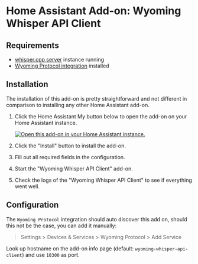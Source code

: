 # Home Assistant Add-on: Wyoming Whisper API Client

## Requirements
- [whisper.cpp server](https://github.com/ggerganov/whisper.cpp/tree/master/examples/server) instance running
- [Wyoming Protocol integration](https://my.home-assistant.io/redirect/config_flow_start/?domain=wyoming) installed

## Installation
The installation of this add-on is pretty straightforward and not different in
comparison to installing any other Home Assistant add-on.

1. Click the Home Assistant My button below to open the add-on on your Home
   Assistant instance.

   [![Open this add-on in your Home Assistant instance.][addon-badge]][addon]

2. Click the "Install" button to install the add-on.
3. Fill out all required fields in the configuration.
4. Start the "Wyoming Whisper API Client" add-on.
5. Check the logs of the "Wyoming Whisper API Client" to see if everything went well.

## Configuration
The `Wyoming Protocol` integration should auto discover this add on, should this not be the case, you can add it manually:

> Settings > Devices & Services > Wyoming Protocol > Add Service

Look up hostname on the add-on info page (default: `wyoming-whisper-api-client`) and use `10300` as port.

[addon-badge]: https://my.home-assistant.io/badges/supervisor_addon.svg
[addon]: https://my.home-assistant.io/redirect/supervisor_addon/?addon=wyoming-whisper-api-client&repository_url=https%3A%2F%2Fgithub.com%2Fstylesuxx%2Fhome-assistant-add-ons
